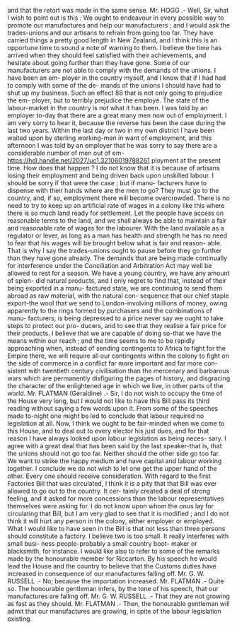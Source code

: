 and that the retort was made in the same sense. Mr. HOGG .- Well, Sir, what I wish to point out is this : We ought to endeavour in every possible way to promote our manufactures and help our manufacturers ; and I would ask the trades-unions and our artisans to refrain from going too far. They have carried things a pretty good length in New Zealand, and I think this is an opportune time to sound a note of warning to them. I believe the time has arrived when they should feel satisfied with their achievements, and hesitate about going further than they have gone. Some of our manufacturers are not able to comply with the demands of the unions. I have been an em- ployer in the country myself, and I know that if I had had to comply with some of the de- mands of the unions I should have had to shut up my business. Such an effect 88 that is not only going to prejudice the em- ployer, but to terribly prejudice the employé. The state of the labour-market in the country is not what it has been. I was told by an employer to-day that there are a great many men now out of employment. I am very sorry to hear it, because the reverse has been the case during the last two years. Within the last day or two in my own district I have been waited upon by sterling working-men in want of employment, and this afternoon I was told by an employer that he was sorry to say there are a considerable number of men out of em- https://hdl.handle.net/2027/uc1.32106019788261 ployment at the present time. How does that happen ? I do not know that it is because of artisans losing their employment and being driven back upon unskilled labour. I should be sorry if that were the case ; but if manu- facturers have to dispense with their hands where are the men to go? They must go to the country, and, if so, employment there will become overcrowded. There is no need to try to keep up an artificial rate of wages in a colony like this where there is so much land ready for settlement. Let the people have access on reasonable terms to the land, and we shall always be able to maintain a fair and reasonable rate of wages for the labourer. With the land available as a regulator or lever, as long as a man has health and strength he has no need to fear that his wages will be brought below what is fair and reason- able. That is why I say the trades-unions ought to pause before they go further than they have gone already. The demands that are being made continually for interference under the Conciliation and Arbitration Act may well be allowed to rest for a season. We have a young country, we have any amount of splen- did natural products, and I only regret to find that, instead of their being exported in a manu- factured state, we are continuing to send them abroad as raw material, with the natural con- sequence that our chief staple export-the wool that we send to London-involving millions of money, owing apparently to the rings formed by purchasers and the combinations of manu- facturers, is being depressed to a price never say we ought to take steps to protect our pro- ducers, and to see that they realise a fair price for their products. I believe that we are capable of doing so-that we have the means within our reach ; and the time seems to me to be rapidly approaching when, instead of sending contingents to Africa to fight for the Empire there, we will require all our contingents within the colony to fight on the side of commerce in a conflict far more important and far more con- sistent with twentieth century civilisation than the mercenary and barbarous wars which are permanently disfiguring the pages of history, and disgracing the character of the enlightened age in which we live, in other parts of the world. Mr. FLATMAN (Geraldine) .- Sir, I do not wish to occupy the time of the House very long, but I would not like to have this Bill pass its third reading without saying a few words upon it. From some of the speeches made to-night one might be led to conclude that labour required no legislation at all. Now, I think we ought to be fair-minded when we come to this House, and to deal out to every elector his just dues, and for that reason I have always looked upon labour legislation as being neces- sary. I agree with a great deal that has been said by the last speaker-that is, that the unions should not go too far. Neither should the other side go too far. We want to strike the happy medium and have capital and labour working together. I conclude we do not wish to let one get the upper hand of the other. Every one should receive consideration. With regard to the first Factories Bill that was circulated, I think it is a pity that that Bill was ever allowed to go out to the country. It cer- tainly created a deal of strong feeling, and it asked for more concessions than the labour representatives themselves were asking for. I do not know upon whom the onus lay for circulating that Bill, but I am very glad to see that it is modified ; and I do not think it will hurt any person in the colony, either employer or employed. What I would like to have seen in the Bill is that not less than three persons should constitute a factory. I believe two is too small. It really interferes with small busi- ness people-probably a small country boot- maker or blacksmith, for instance. I would like also to refer to some of the remarks made by the honourable member for Riccarton. By his speech he would lead the House and the country to believe that the Customs duties have increased in consequence of our manufactures falling off. Mr. G. W. RUSSELL .- No; because the importation increased. Mr. FLATMAN .- Quite so. The honourable gentleman infers, by the tone of his speech, that our manufactures are falling off. Mr. G. W. RUSSELL .- That they are not growing as fast as they should. Mr. FLATMAN .- Then, the honourable gentleman will admit that our manufactures are growing, in spite of the labour legislation existing. 